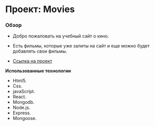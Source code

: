 # Проект: Movies

### Обзор

* Добро пожаловать на учебный сайт о кино. 
* Есть фильмы, которые уже залиты на сайт и еще можно будет добавлять свои фильмы.

* [Ссылка на проект](https://api.asman.students.nomoredomains.work/movies)

**Использованные технологии**

* Html5.
* Css.
* javaScript.
* React.
* Mongodb.
* Node.js.
* Express.
* Mongoose.

